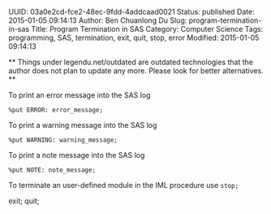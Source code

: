UUID: 03a0e2cd-fce2-48ec-9fdd-4addcaad0021
Status: published
Date: 2015-01-05 09:14:13
Author: Ben Chuanlong Du
Slug: program-termination-in-sas
Title: Program Termination in SAS
Category: Computer Science
Tags: programming, SAS, termination, exit, quit, stop, error
Modified: 2015-01-05 09:14:13

**
Things under legendu.net/outdated are outdated technologies 
that the author does not plan to update any more. 
Please look for better alternatives.
**

To print an error message into the SAS log

    %put ERROR: error_message;

To print a warning message into the SAS log

    %put WARNING: warning_message;

To print a note message into the SAS log

    %put NOTE: note_message;

To terminate an user-defined module in the IML procedure use `stop;`

exit; 
quit;
